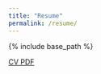 ```yaml
---
title: "Resume"
permalink: /resume/
---
```


{% include base_path %}


[CV PDF](https://github.com/ku-ya/cv/blob/master/CV_KuyaTakami.pdf)
